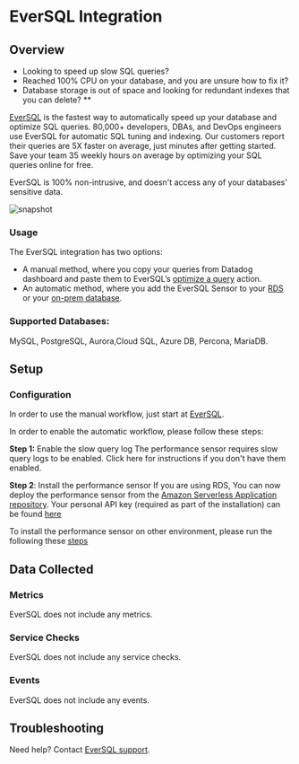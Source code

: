 # EverSQL Integration

## Overview
- Looking to speed up slow SQL queries?
- Reached 100% CPU on your database, and you are unsure how to fix it?
- Database storage is out of space and looking for redundant indexes that you can delete?
**

[EverSQL][1] is the fastest way to automatically speed up your database and optimize SQL queries.
80,000+ developers, DBAs, and DevOps engineers use EverSQL for automatic SQL tuning and indexing.
Our customers report their queries are 5X faster on average, just minutes after getting started.
Save your team 35 weekly hours on average by optimizing your SQL queries online for free.

EverSQL is 100% non-intrusive, and doesn't access any of your databases' sensitive data.

![snapshot][8]

### Usage

The EverSQL integration has two options:

- A manual method, where you copy your queries from Datadog dashboard and paste them to EverSQL’s [optimize a query][2] action.
- An automatic method, where you add the EverSQL Sensor to your [RDS][3] or your [on-prem database][4].

### Supported Databases: 
MySQL, PostgreSQL, Aurora,Cloud SQL, Azure DB, Percona, MariaDB.

## Setup

### Configuration
In order to use the manual workflow, just start at [EverSQL][2].

In order to enable the automatic workflow, please follow these steps:

**Step 1:** Enable the slow query log
The performance sensor requires slow query logs to be enabled.
Click here for instructions if you don't have them enabled.

**Step 2**: Install the performance sensor
If you are using RDS, You can now deploy the performance sensor from the [Amazon Serverless Application repository][4].
Your personal API key (required as part of the installation) can be found [here][5]

To install the performance sensor on other environment, please run the following these [steps][6]


## Data Collected

### Metrics

EverSQL does not include any metrics.

### Service Checks

EverSQL does not include any service checks.

### Events

EverSQL does not include any events.

## Troubleshooting

Need help? Contact [EverSQL support][7].

[1]: https://www.eversql.com/
[2]: https://www.eversql.com/sql-query-optimizer/ 
[3]: https://serverlessrepo.aws.amazon.com/applications/arn:aws:serverlessrepo:us-east-2:196422412051:applications~EverSQL-Performance-Sensor

[4]: https://serverlessrepo.aws.amazon.com/applications/arn:aws:serverlessrepo:us-east-2:196422412051:applications~EverSQL-Performance-Sensor

[5]: https://www.eversql.com/edit-user-profile/ 
[6]: https://www.eversql.com/sensors/ 
[7]: https://eversql.freshdesk.com/support/tickets/new 
[8]: https://www.eversql.com/wp-content/uploads/2022/04/Datadog-EverSQL-SQL-Optimization.png
